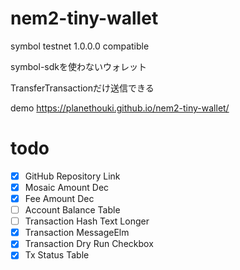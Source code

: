# nem2-tiny-wallet

symbol testnet 1.0.0.0 compatible

symbol-sdkを使わないウォレット

TransferTransactionだけ送信できる

demo https://planethouki.github.io/nem2-tiny-wallet/

# todo

- [x] GitHub Repository Link
- [x] Mosaic Amount Dec
- [x] Fee Amount Dec
- [ ] Account Balance Table
- [ ] Transaction Hash Text Longer
- [x] Transaction MessageElm
- [x] Transaction Dry Run Checkbox
- [x] Tx Status Table
